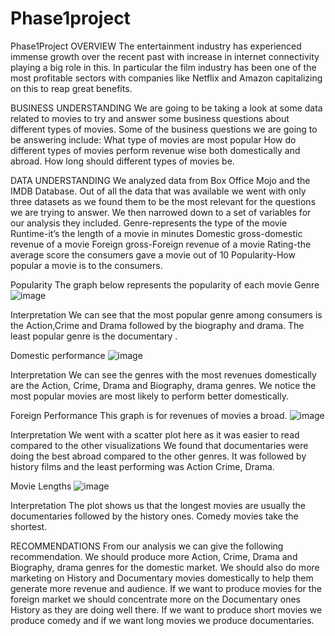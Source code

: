 # Phase1project
Phase1Project
OVERVIEW
The entertainment industry has experienced immense growth over the recent past with increase in internet connectivity playing a big role in this.
In particular the film industry has been one of the most profitable sectors with companies like Netflix and Amazon capitalizing on this to reap great benefits.

BUSINESS UNDERSTANDING
We are going to be taking a look at some data related to movies to try and answer some business questions about different types of movies.
Some of the business questions we are going to be answering include:
What type of movies are most popular
How do different types of movies perform revenue wise both domestically and abroad.
How long should different types of movies be.


DATA UNDERSTANDING
We analyzed data from Box Office Mojo and the IMDB Database.
Out of all the data that was available we went with only three datasets as we found them to be the most relevant for the questions we are trying to answer.
We then narrowed down to a set of variables for our analysis they included.
Genre-represents the type of the movie
Runtime-it’s the length of a movie in minutes
Domestic gross-domestic revenue of a movie
Foreign gross-Foreign revenue of a movie
Rating-the average score the consumers gave a movie out of 10
Popularity-How popular a movie is to the consumers.

Popularity
The graph below represents the popularity of each movie Genre
![image](https://user-images.githubusercontent.com/124558099/224536157-a3331806-f9e8-4ce7-a237-43b12faefe94.png)

Interpretation
We can see that the most popular genre among consumers is the Action,Crime and Drama followed by the biography and drama.
The least popular genre is the documentary .

Domestic performance
![image](https://user-images.githubusercontent.com/124558099/224537184-2c647863-e6e2-4b74-9cbf-b0fe055e3ce9.png)

Interpretation
We can see the genres with the most revenues domestically are the Action, Crime, Drama and Biography, drama genres.
We notice the most popular movies are most likely to perform better domestically.

Foreign Performance
This graph is for revenues of movies a broad.
![image](https://user-images.githubusercontent.com/124558099/224537428-07cf7df3-ac5e-4318-869f-47d01296dbd8.png)

Interpretation
We went with a scatter plot here as it was easier to read compared to the other visualizations
We found that documentaries were doing the best abroad compared to the other genres.
It was followed by history films and the least performing was Action Crime, Drama.

Movie Lengths
![image](https://user-images.githubusercontent.com/124558099/224537585-4a9331df-00d4-4d19-86a1-1a2608068332.png)

Interpretation
The plot shows us that the longest movies are usually the documentaries followed by the history ones.
Comedy movies take the shortest.

RECOMMENDATIONS
From our analysis we can give the following recommendation.
We should produce more Action, Crime, Drama and Biography, drama genres for the domestic market. We should also do more marketing on History and Documentary movies domestically to help them generate more revenue and audience.
If we want to produce movies for the foreign market we should concentrate more on the Documentary ones History as they are doing well there.
If we want to produce short movies we produce comedy and if we want long movies we produce documentaries.

